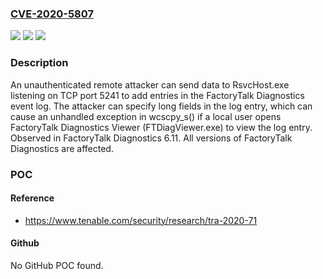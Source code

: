 ### [CVE-2020-5807](https://cve.mitre.org/cgi-bin/cvename.cgi?name=CVE-2020-5807)
![](https://img.shields.io/static/v1?label=Product&message=Rockwell%20FactoryTalk%20Diagnostics&color=blue)
![](https://img.shields.io/static/v1?label=Version&message=n%2Fa&color=blue)
![](https://img.shields.io/static/v1?label=Vulnerability&message=Unauthenticated%20Remote%20Denial%20of%20Service&color=brighgreen)

### Description

An unauthenticated remote attacker can send data to RsvcHost.exe listening on TCP port 5241 to add entries in the FactoryTalk Diagnostics event log. The attacker can specify long fields in the log entry, which can cause an unhandled exception in wcscpy_s() if a local user opens FactoryTalk Diagnostics Viewer (FTDiagViewer.exe) to view the log entry. Observed in FactoryTalk Diagnostics 6.11. All versions of FactoryTalk Diagnostics are affected.

### POC

#### Reference
- https://www.tenable.com/security/research/tra-2020-71

#### Github
No GitHub POC found.

